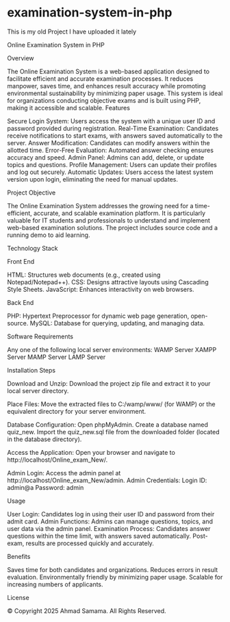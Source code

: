 # examination-system-in-php
This is my old Project I have uploaded it lately

Online Examination System in PHP

Overview

The Online Examination System is a web-based application designed to facilitate efficient and accurate examination processes. It reduces manpower, saves time, and enhances result accuracy while promoting environmental sustainability by minimizing paper usage. This system is ideal for organizations conducting objective exams and is built using PHP, making it accessible and scalable.
Features

Secure Login System: Users access the system with a unique user ID and password provided during registration.
Real-Time Examination: Candidates receive notifications to start exams, with answers saved automatically to the server.
Answer Modification: Candidates can modify answers within the allotted time.
Error-Free Evaluation: Automated answer checking ensures accuracy and speed.
Admin Panel: Admins can add, delete, or update topics and questions.
Profile Management: Users can update their profiles and log out securely.
Automatic Updates: Users access the latest system version upon login, eliminating the need for manual updates.

Project Objective

The Online Examination System addresses the growing need for a time-efficient, accurate, and scalable examination platform. It is particularly valuable for IT students and professionals to understand and implement web-based examination solutions. The project includes source code and a running demo to aid learning.

Technology Stack

Front End

HTML: Structures web documents (e.g., created using Notepad/Notepad++).
CSS: Designs attractive layouts using Cascading Style Sheets.
JavaScript: Enhances interactivity on web browsers.

Back End

PHP: Hypertext Preprocessor for dynamic web page generation, open-source.
MySQL: Database for querying, updating, and managing data.

Software Requirements

Any one of the following local server environments:
WAMP Server
XAMPP Server
MAMP Server
LAMP Server



Installation Steps

Download and Unzip:
Download the project zip file and extract it to your local server directory.


Place Files:
Move the extracted files to C:/wamp/www/ (for WAMP) or the equivalent directory for your server environment.


Database Configuration:
Open phpMyAdmin.
Create a database named quiz_new.
Import the quiz_new.sql file from the downloaded folder (located in the database directory).


Access the Application:
Open your browser and navigate to http://localhost/Online_exam_New/.


Admin Login:
Access the admin panel at http://localhost/Online_exam_New/admin.
Admin Credentials:
Login ID: admin@a
Password: admin

Usage

User Login: Candidates log in using their user ID and password from their admit card.
Admin Functions: Admins can manage questions, topics, and user data via the admin panel.
Examination Process: Candidates answer questions within the time limit, with answers saved automatically. Post-exam, results are processed quickly and accurately.

Benefits

Saves time for both candidates and organizations.
Reduces errors in result evaluation.
Environmentally friendly by minimizing paper usage.
Scalable for increasing numbers of applicants.

License

© Copyright 2025 Ahmad Samama. All Rights Reserved.
